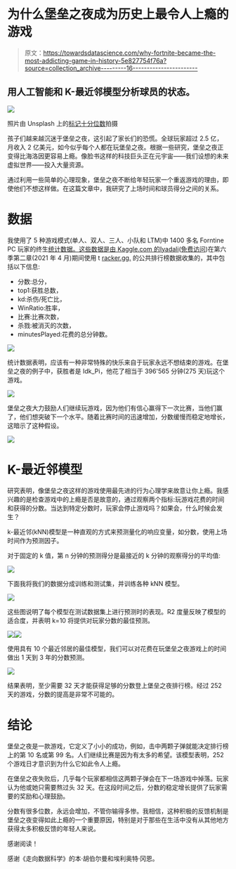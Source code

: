 # 为什么堡垒之夜成为历史上最令人上瘾的游戏

> 原文：<https://towardsdatascience.com/why-fortnite-became-the-most-addicting-game-in-history-5e827754f76a?source=collection_archive---------16----------------------->

## 用人工智能和 K-最近邻模型分析球员的状态。

![](img/a26276aa1ce669a41543215bd4acc0dd.png)

照片由 Unsplash 上的[标记十分位数](https://unsplash.com/@markdecile)拍摄

孩子们越来越沉迷于堡垒之夜，这引起了家长们的恐慌。全球玩家超过 2.5 亿，月收入 2 亿美元，如今似乎每个人都在玩堡垒之夜。根据一些研究，堡垒之夜正变得比海洛因更容易上瘾。像脸书这样的科技巨头正在元宇宙——我们设想的未来虚拟世界——投入大量资源。

通过利用一些简单的心理现象，堡垒之夜不断给年轻玩家一个重返游戏的理由，即使他们不想这样做。在这篇文章中，我研究了上场时间和球员得分之间的关系。

# 数据

我使用了 5 种游戏模式(单人、双人、三人、小队和 LTM)中 1400 多名 Forntine PC 玩家的终生[统计数据。这些数据是由 Kaggle.com 的](https://www.kaggle.com/iyadali/fortnite-players-stats)[Iyadali](https://www.kaggle.com/iyadali/fortnite-players-stats)([免费访问](https://www.kaggle.com/terms))在第六季第二章(2021 年 4 月)期间使用 t [racker.gg.](https://feedback.tracker.gg/tos) 的公共排行榜数据收集的，其中包括以下信息:

*   分数:总分，
*   top1:获胜总数，
*   kd:杀伤/死亡比，
*   WinRatio:胜率，
*   比赛:比赛次数，
*   杀戮:被消灭的次数，
*   minutesPlayed:花费的总分钟数。

![](img/37fdbd3ca694f32cf81aca36dbda11d4.png)

统计数据表明，应该有一种非常特殊的快乐来自于玩家永远不想结束的游戏。在堡垒之夜的例子中，获胜者是 Idk_Pi，他花了相当于 396'565 分钟(275 天)玩这个游戏。

![](img/3e8c7a359a7001948868ab69317e37f4.png)

堡垒之夜大力鼓励人们继续玩游戏，因为他们有信心赢得下一次比赛，当他们赢了，他们想突破下一个水平。随着比赛时间的迅速增加，分数缓慢而稳定地增长，这暗示了这种假设。

![](img/ba84e6c6199e7d1c1bec29b7ab81c1d3.png)

# K-最近邻模型

研究表明，像堡垒之夜这样的游戏使用最先进的行为心理学来故意让你上瘾。我感兴趣的是检查游戏中的上瘾是否是故意的，通过观察两个指标:玩游戏花费的时间和获得的分数。当达到特定分数时，玩家会停止游戏吗？如果会，什么时候会发生？

k-最近邻(kNN)模型是一种直观的方式来预测量化的响应变量，如分数，使用上场时间作为预测因子。

对于固定的 k 值，第 n 分钟的预测得分是最接近的 k 分钟的观察得分的平均值:

![](img/c53579a97666c4b62bae9316e5f83fcb.png)

下面我将我们的数据分成训练和测试集，并训练各种 kNN 模型。

![](img/e39d5288b75faae028a851c11442fec1.png)

这些图说明了每个模型在测试数据集上进行预测时的表现。R2 度量反映了模型的适合度，并表明 k=10 将提供对玩家分数的最佳预测。

![](img/1b2b44bf90080193cb40d9e27ab37797.png)![](img/66373fddc36b3a11e21a76fc1fb04896.png)

使用具有 10 个最近邻居的最佳模型，我们可以对花费在玩堡垒之夜游戏上的时间做出 1 天到 3 年的分数预测。

![](img/7674a12a3fdf5e828f2aa4470da7570f.png)

结果表明，至少需要 32 天才能获得足够的分数登上堡垒之夜排行榜。经过 252 天的游戏，分数的提高是非常不可能的。

# 结论

堡垒之夜是一款游戏，它定义了小小的成功，例如，击中两颗子弹就能决定排行榜上的第 10 名或第 99 名。人们继续比赛是因为有太多的希望。该模型表明，252 个游戏日才意识到为什么它如此令人上瘾。

在堡垒之夜失败后，几乎每个玩家都相信这两颗子弹会在下一场游戏中掉落。玩家认为他或她只需要熬过头 32 天。在这段时间之后，分数的稳定增长提供了玩家需要的奖励和心理鼓励。

分数有很多位数，永远会增加，不管你输得多惨。我相信，这种积极的反馈机制是堡垒之夜变得如此上瘾的一个重要原因，特别是对于那些在生活中没有从其他地方获得太多积极反馈的年轻人来说。

感谢阅读！

感谢《走向数据科学》的本·胡伯尔曼和埃利奥特·冈恩。